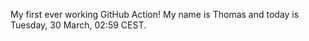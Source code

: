 My first ever working GitHub Action!
My name is Thomas and today is Tuesday, 30 March, 02:59 CEST. 
